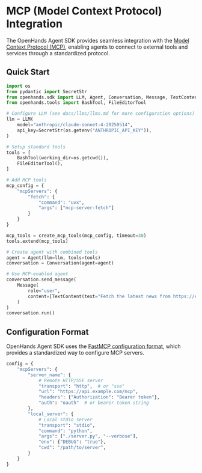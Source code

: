 # MCP (Model Context Protocol) Integration

The OpenHands Agent SDK provides seamless integration with the [Model Context Protocol (MCP)](https://modelcontextprotocol.io/), enabling agents to connect to external tools and services through a standardized protocol.

## Quick Start

```python
import os
from pydantic import SecretStr
from openhands.sdk import LLM, Agent, Conversation, Message, TextContent, create_mcp_tools
from openhands.tools import BashTool, FileEditorTool

# Configure LLM (see docs/llms/llms.md for more configuration options)
llm = LLM(
    model="anthropic/claude-sonnet-4-20250514",
    api_key=SecretStr(os.getenv("ANTHROPIC_API_KEY")),
)

# Setup standard tools
tools = [
    BashTool(working_dir=os.getcwd()),
    FileEditorTool(),
]

# Add MCP tools
mcp_config = {
    "mcpServers": {
        "fetch": {
            "command": "uvx",
            "args": ["mcp-server-fetch"]
        }
    }
}

mcp_tools = create_mcp_tools(mcp_config, timeout=30)
tools.extend(mcp_tools)

# Create agent with combined tools
agent = Agent(llm=llm, tools=tools)
conversation = Conversation(agent=agent)

# Use MCP-enabled agent
conversation.send_message(
    Message(
        role="user",
        content=[TextContent(text="Fetch the latest news from https://example.com")]
    )
)
conversation.run()
```

## Configuration Format

OpenHands Agent SDK uses the [FastMCP configuration format](https://gofastmcp.com/clients/client#configuration-format), which provides a standardized way to configure MCP servers.

```python
config = {
    "mcpServers": {
        "server_name": {
            # Remote HTTP/SSE server
            "transport": "http",  # or "sse" 
            "url": "https://api.example.com/mcp",
            "headers": {"Authorization": "Bearer token"},
            "auth": "oauth"  # or bearer token string
        },
        "local_server": {
            # Local stdio server
            "transport": "stdio",
            "command": "python",
            "args": ["./server.py", "--verbose"],
            "env": {"DEBUG": "true"},
            "cwd": "/path/to/server",
        }
    }
}
```
